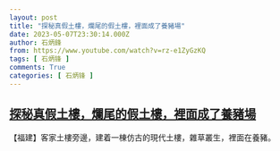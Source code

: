```yaml
---
layout: post
title: "探秘真假土樓，爛尾的假土樓，裡面成了養豬場"
date: 2023-05-07T23:30:14.000Z
author: 石炳鋒
from: https://www.youtube.com/watch?v=rz-e1ZyGzKQ
tags: [ 石炳锋 ]
comments: True
categories: [ 石炳锋 ]
---
```

<!--1683502214000-->
[探秘真假土樓，爛尾的假土樓，裡面成了養豬場](https://www.youtube.com/watch?v=rz-e1ZyGzKQ)
------

<div>
【福建】客家土樓旁邊，建着一棟仿古的現代土樓，雜草叢生，裡面在養豬。
</div>
